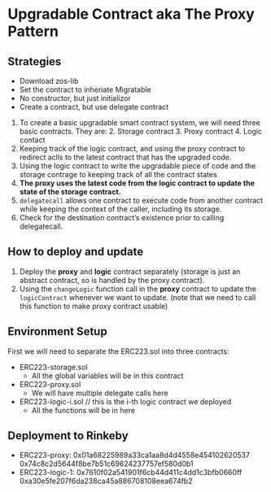 # Upgradable Contract aka The Proxy Pattern

## Strategies

* Download zos-lib
* Set the contract to inheriate Migratable
* No constructor, but just initializor
* Create a contract, but use delegate contract

1. To create a basic upgradable smart contract system, we will need three basic contracts. They are:
	2. Storage contract
	3. Proxy contract
	4. Logic contact
5. Keeping track of the logic contract, and using the proxy contract to redirect aclls to the latest contract that has the upgraded code.
6. Using the logic contract to write the upgradable piece of code and the storage contrage to keeping track of all the contract states
7. **The proxy uses the latest code from the logic contract to update the state of the storage contract.**
8. `delegatecall` allows one contract to execute code from another contract while keeping the context of the caller, including its storage. 
9. Check for the destination contract’s existence prior to calling delegatecall. 


## How to deploy and update

1. Deploy the **proxy** and **logic** contract separately (storage is just an abstract contract, so is handled by the proxy contract).
2. Using  the `changeLogic` function call in the **proxy** contract to update the `logicContract` whenever we want to update. (note that we need to call this function to make proxy contract usable)

## Environment Setup

First we will need to separate the ERC223.sol into three contracts:

* ERC223-storage.sol
	* All the global variables will be in this contract
* ERC223-proxy.sol
	* We will have multiple delegate calls here
* ERC223-logic-i.sol    // this is the i-th logic contract we deployed
	* All the functions will be in here


## Deployment to Rinkeby

* ERC223-proxy: 0x01a68225989a33ca1aa8d4d4558e454102620537
                0x74c8c2d5644f8be7b51c69624237757ef580d0b1
* ERC223-logic-1: 0x7610f02a541901f6cb44d411c4dd1c3bfb0660ff
                0xa30e5fe207f6da238ca45a886708108eea674fb2  
